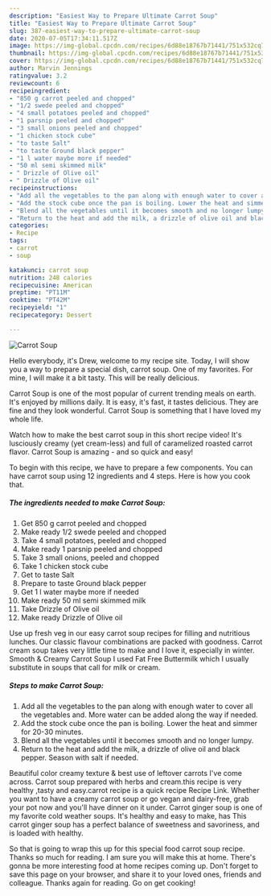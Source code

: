```yaml
---
description: "Easiest Way to Prepare Ultimate Carrot Soup"
title: "Easiest Way to Prepare Ultimate Carrot Soup"
slug: 387-easiest-way-to-prepare-ultimate-carrot-soup
date: 2020-07-05T17:34:11.517Z
image: https://img-global.cpcdn.com/recipes/6d88e18767b71441/751x532cq70/carrot-soup-recipe-main-photo.jpg
thumbnail: https://img-global.cpcdn.com/recipes/6d88e18767b71441/751x532cq70/carrot-soup-recipe-main-photo.jpg
cover: https://img-global.cpcdn.com/recipes/6d88e18767b71441/751x532cq70/carrot-soup-recipe-main-photo.jpg
author: Marvin Jennings
ratingvalue: 3.2
reviewcount: 6
recipeingredient:
- "850 g carrot peeled and chopped"
- "1/2 swede peeled and chopped"
- "4 small potatoes peeled and chopped"
- "1 parsnip peeled and chopped"
- "3 small onions peeled and chopped"
- "1 chicken stock cube"
- "to taste Salt"
- "to taste Ground black pepper"
- "1 l water maybe more if needed"
- "50 ml semi skimmed milk"
- " Drizzle of Olive oil"
- " Drizzle of Olive oil"
recipeinstructions:
- "Add all the vegetables to the pan along with enough water to cover all the vegetables and. More water can be added along the way if needed."
- "Add the stock cube once the pan is boiling. Lower the heat and simmer for 20-30 minutes."
- "Blend all the vegetables until it becomes smooth and no longer lumpy."
- "Return to the heat and add the milk, a drizzle of olive oil and black pepper. Season with salt if needed."
categories:
- Recipe
tags:
- carrot
- soup

katakunci: carrot soup 
nutrition: 248 calories
recipecuisine: American
preptime: "PT11M"
cooktime: "PT42M"
recipeyield: "1"
recipecategory: Dessert

---
```



![Carrot Soup](https://img-global.cpcdn.com/recipes/6d88e18767b71441/751x532cq70/carrot-soup-recipe-main-photo.jpg)

Hello everybody, it's Drew, welcome to my recipe site. Today, I will show you a way to prepare a special dish, carrot soup. One of my favorites. For mine, I will make it a bit tasty. This will be really delicious.

Carrot Soup is one of the most popular of current trending meals on earth. It's enjoyed by millions daily. It is easy, it's fast, it tastes delicious. They are fine and they look wonderful. Carrot Soup is something that I have loved my whole life.

Watch how to make the best carrot soup in this short recipe video! It&#39;s lusciously creamy (yet cream-less) and full of caramelized roasted carrot flavor. Carrot Soup is amazing - and so quick and easy!


To begin with this recipe, we have to prepare a few components. You can have carrot soup using 12 ingredients and 4 steps. Here is how you cook that.

<!--inarticleads1-->

##### The ingredients needed to make Carrot Soup:

1. Get 850 g carrot peeled and chopped
1. Make ready 1/2 swede peeled and chopped
1. Take 4 small potatoes, peeled and chopped
1. Make ready 1 parsnip peeled and chopped
1. Take 3 small onions, peeled and chopped
1. Take 1 chicken stock cube
1. Get to taste Salt
1. Prepare to taste Ground black pepper
1. Get 1 l water maybe more if needed
1. Make ready 50 ml semi skimmed milk
1. Take  Drizzle of Olive oil
1. Make ready  Drizzle of Olive oil


Use up fresh veg in our easy carrot soup recipes for filling and nutritious lunches. Our classic flavour combinations are packed with goodness. Carrot cream soup takes very little time to make and I love it, especially in winter. Smooth &amp; Creamy Carrot Soup I used Fat Free Buttermilk which I usually substitute in soups that call for milk or cream. 

<!--inarticleads2-->

##### Steps to make Carrot Soup:

1. Add all the vegetables to the pan along with enough water to cover all the vegetables and. More water can be added along the way if needed.
1. Add the stock cube once the pan is boiling. Lower the heat and simmer for 20-30 minutes.
1. Blend all the vegetables until it becomes smooth and no longer lumpy.
1. Return to the heat and add the milk, a drizzle of olive oil and black pepper. Season with salt if needed.


Beautiful color creamy texture &amp; best use of leftover carrots I&#39;ve come across. Carrot soup prepared with herbs and cream.this recipe is very healthy ,tasty and easy.carrot recipe is a quick recipe Recipe Link. Whether you want to have a creamy carrot soup or go vegan and dairy-free, grab your pot now and you&#39;ll have dinner on it under. Carrot ginger soup is one of my favorite cold weather soups. It&#39;s healthy and easy to make, has This carrot ginger soup has a perfect balance of sweetness and savoriness, and is loaded with healthy. 

So that is going to wrap this up for this special food carrot soup recipe. Thanks so much for reading. I am sure you will make this at home. There's gonna be more interesting food at home recipes coming up. Don't forget to save this page on your browser, and share it to your loved ones, friends and colleague. Thanks again for reading. Go on get cooking!
